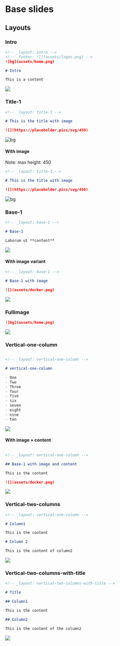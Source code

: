 # Base slides

## Layouts

### Intro

```md
<!-- _layout: intro -->  
<!-- _footer: ![](assets/logos.png) -->  
![bg](assets/home.png)

# Intro

This is a content
```

![](docs/intro.png)

### Title-1

```md
<!-- _layout: title-1 -->

# This is the title with image

![](https://placeholder.pics/svg/450)
```

![bg](docs/title-1.png)

#### With image

Note: max height: 450

```md
<!-- _layout: title-1 -->

# This is the title with image

![](https://placeholder.pics/svg/450)
```

![bg](docs/title-1-withImage.png)

### Base-1

```md
<!-- _layout: base-1 -->  

# Base-1

Laborum ut **content**
```

![](docs/base1.png)

#### With image variant

```md
<!-- _layout: base-1 -->  

# Base-1 with image

![](assets/docker.png)
```

![](https://i.imgur.com/uziiSvZ.png)

### Fullimage

```md
![bg](assets/home.png)
```

![](docs/fullimage.png)

### Vertical-one-column

```md

<!-- _layout: vertical-one-column -->  

# vertical-one-column

- One
- Two
- Three
- four
- five
- six
- seven
- eight
- nine
- ten

```

![](docs/vertical-one-column.png)

#### With image + content

```md

<!-- _layout: vertical-one-column -->  

## Base-1 with image and content

This is the content

![](assets/docker.png)
```

![](https://i.imgur.com/yC8MPHD.png)

### Vertical-two-columns

```md
<!-- _layout: vertical-one-column -->  

# Column1

This is the content

# Column 2

This is the content of column2

```

![](docs/vertical-two-columns.png)

### Vertical-two-columns-with-title

```md
<!-- _layout: vertical-two-columns-with-title -->

# Title

## Column1

This is the content

## Column2

This is the content of the column2

```

![](docs/vertical-two-columns-with-title.png)
